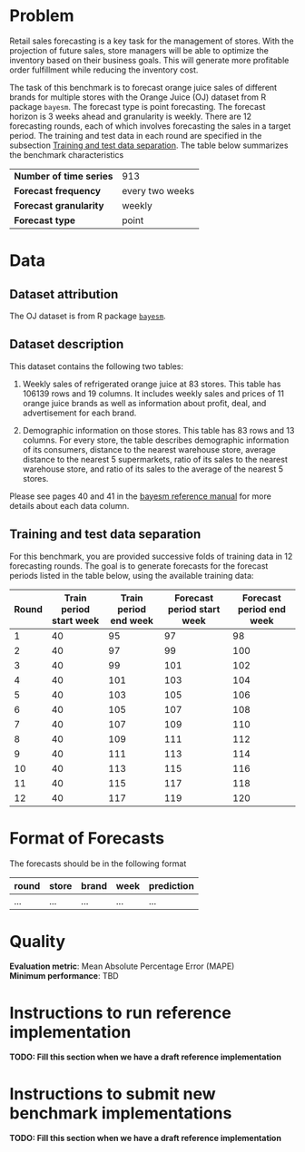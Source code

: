 # Problem

Retail sales forecasting is a key task for the management of stores. With the projection of future sales, store managers will be able to optimize 
the inventory based on their business goals. This will generate more profitable order fulfillment while reducing the inventory cost. 

The task of this benchmark is to forecast orange juice sales of different brands for multiple stores with the Orange Juice (OJ) dataset from R package 
`bayesm`. The forecast type is point forecasting. The forecast horizon is 3 weeks ahead and granularity is weekly. There are 12 forecasting rounds, each of 
which involves forecasting the sales in a target period. The training and test data in each round are specified in the subsection [Training and test data 
separation](#training-and-test-data-separation). The table below summarizes the benchmark characteristics

|  |  |
| ----------------------------------- | - |
| **Number of time series**           | 913 |
| **Forecast frequency**   | every two weeks |
| **Forecast granularity**         | weekly |
| **Forecast type**                   | point |

# Data

## Dataset attribution

The OJ dataset is from R package [`bayesm`](https://cran.r-project.org/web/packages/bayesm/index.html). 

## Dataset description

This dataset contains the following two tables:

1. Weekly sales of refrigerated orange juice at 83 stores. This table has 106139 rows and 19 columns. It includes weekly sales and prices of 11 orange juice brands as well as information about profit, deal, and advertisement for each brand. 

2. Demographic information on those stores. This table has 83 rows and 13 columns. For every store, the table describes demographic information of its consumers, distance to the nearest warehouse store, average distance to the nearest 5 supermarkets, ratio of its sales to the nearest warehouse store, and ratio of its sales to the average of the nearest 5 stores.

Please see pages 40 and 41 in the [bayesm reference manual](https://cran.r-project.org/web/packages/bayesm/bayesm.pdf) for more details about each data column. 
 

## Training and test data separation

For this benchmark, you are provided successive folds of training data in 12 forecasting rounds. The goal is to generate forecasts for the forecast periods listed in the table below, using the available training data:

| **Round** | **Train period start week** | **Train period end week** | **Forecast period start week** | **Forecast period end week** |
| -------- | --------------- | ------------------ | ------------------------- | ----------------------- |
| 1 | 40 | 95 | 97 | 98 |
| 2 | 40 | 97 | 99 | 100 |
| 3 | 40 | 99 | 101 | 102 |
| 4 | 40 | 101 | 103 | 104 |
| 5 | 40 | 103 | 105 | 106 |
| 6 | 40 | 105 | 107 | 108 |
| 7 | 40 | 107 | 109 | 110 |
| 8 | 40 | 109 | 111 | 112 |
| 9 | 40 | 111 | 113 | 114 |
| 10 | 40 | 113 | 115 | 116 |
| 11 | 40 | 115 | 117 | 118 |
| 12 | 40 | 117 | 119 | 120 |



# Format of Forecasts

The forecasts should be in the following format

| round | store | brand | week | prediction | 
| --------- | ---------- | ---------- | ---------- | ---------- |
| ... | ... | ... | ... | ... |


# Quality

**Evaluation metric**: Mean Absolute Percentage Error (MAPE)  
**Minimum performance**: TBD  

# Instructions to run reference implementation
**TODO: Fill this section when we have a draft reference implementation**

# Instructions to submit new benchmark implementations
**TODO: Fill this section when we have a draft reference implementation**
